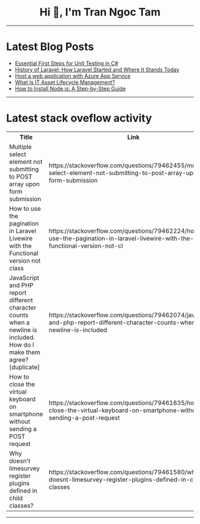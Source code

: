 <h1 align="center">Hi 👋, I'm Tran Ngoc Tam</h1>

---

# Latest Blog Posts 
<!-- BLOG-POST-LIST:START -->
- [Essential First Steps for Unit Testing in C#](https://dev.to/canro91/essential-first-steps-for-unit-testing-in-c-2m73)
- [History of Laravel: How Laravel Started and Where It Stands Today](https://dev.to/ehtesham_ali_abc367f36a5b/history-of-laravel-how-laravel-started-and-where-it-stands-today-236n)
- [Host a web application with Azure App Service](https://dev.to/essy/host-a-web-application-with-azure-app-service-iml)
- [What Is IT Asset Lifecycle Management?](https://dev.to/emily_assetloom/what-is-it-asset-lifecycle-management-ojm)
- [How to Install Node.js: A Step-by-Step Guide](https://dev.to/surendra_sahu_dbf30c18278/how-to-install-nodejs-a-step-by-step-guide-3ckf)
<!-- BLOG-POST-LIST:END -->

---

# Latest stack oveflow activity
<table>
  <tr><th>Title</th><th>Link</th></tr>
  <!-- STACKOVERFLOW:START --><tr><td>Multiple select element not submitting to POST array upon form submission</td><td>https://stackoverflow.com/questions/79462455/multiple-select-element-not-submitting-to-post-array-upon-form-submission</td></tr><tr><td>How to use the pagination in Laravel Livewire with the Functional version not class</td><td>https://stackoverflow.com/questions/79462224/how-to-use-the-pagination-in-laravel-livewire-with-the-functional-version-not-cl</td></tr><tr><td>JavaScript and PHP report different character counts when a newline is included. How do I make them agree? [duplicate]</td><td>https://stackoverflow.com/questions/79462074/javascript-and-php-report-different-character-counts-when-a-newline-is-included</td></tr><tr><td>How to close the virtual keyboard on smartphone without sending a POST request</td><td>https://stackoverflow.com/questions/79461635/how-to-close-the-virtual-keyboard-on-smartphone-without-sending-a-post-request</td></tr><tr><td>Why doesn&#39;t limesurvey register plugins defined in child classes?</td><td>https://stackoverflow.com/questions/79461580/why-doesnt-limesurvey-register-plugins-defined-in-child-classes</td></tr><!-- STACKOVERFLOW:END -->
</table>

---


